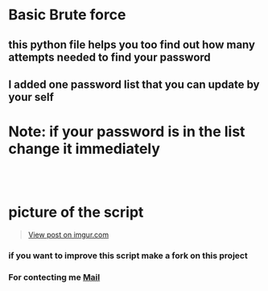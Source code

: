 # Basic Brute force

## this python file helps you too find out how many attempts needed to find your password <br>
## I added one password list that you can update by your self <br>
# Note: if your password is in the list change it immediately <br>
<br>
<br>

# picture of the script 

<blockquote class="imgur-embed-pub" lang="en" data-id="t4ZwPIQ"><a href="https://imgur.com/t4ZwPIQ">View post on imgur.com</a></blockquote><script async src="//s.imgur.com/min/embed.js" charset="utf-8"></script>



### if you want to improve this script make a fork on this project 

### For contecting me [Mail](mailto:armines765@gmail.com)
